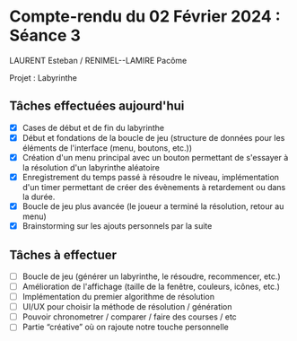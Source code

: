 # Compte-rendu du 02 Février 2024 : Séance 3

LAURENT Esteban / RENIMEL--LAMIRE Pacôme

Projet : Labyrinthe

## Tâches effectuées aujourd'hui

- [x] Cases de début et de fin du labyrinthe
- [x] Début et fondations de la boucle de jeu (structure de données pour les éléments de l'interface (menu, boutons, etc.))
- [x] Création d'un menu principal avec un bouton permettant de s'essayer à la résolution d'un labyrinthe aléatoire
- [x] Enregistrement du temps passé à résoudre le niveau, implémentation d'un timer permettant de créer des évènements à retardement ou dans la durée.
- [x] Boucle de jeu plus avancée (le joueur a terminé la résolution, retour au menu)
- [x] Brainstorming sur les ajouts personnels par la suite

## Tâches à effectuer

- [ ] Boucle de jeu (générer un labyrinthe, le résoudre, recommencer, etc.)
- [ ] Amélioration de l'affichage (taille de la fenêtre, couleurs, icônes, etc.)
- [ ] Implémentation du premier algorithme de résolution
- [ ] UI/UX pour choisir la méthode de résolution / génération
- [ ] Pouvoir chronometrer / comparer / faire des courses / etc
- [ ] Partie “créative” où on rajoute notre touche personnelle
